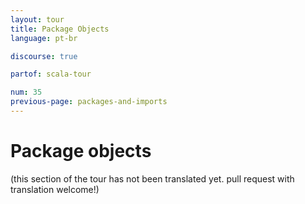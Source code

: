 ```yaml
---
layout: tour
title: Package Objects
language: pt-br

discourse: true

partof: scala-tour

num: 35
previous-page: packages-and-imports
---
```


# Package objects

(this section of the tour has not been translated yet. pull request
with translation welcome!)
